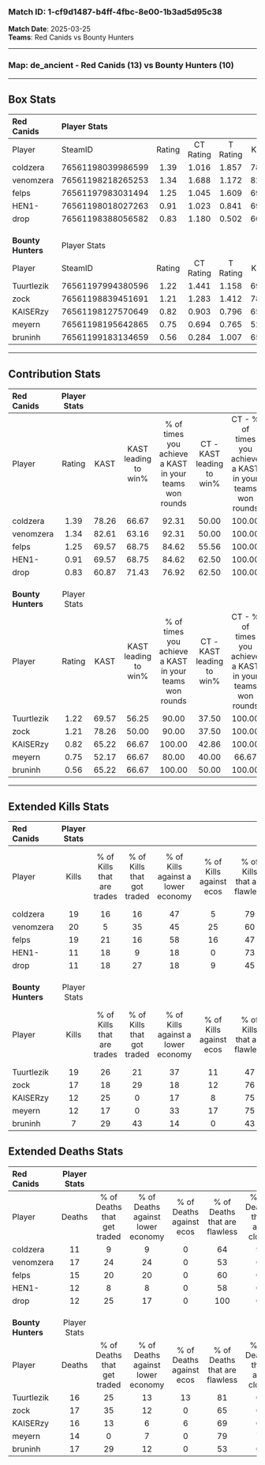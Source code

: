 ### Match ID: 1-cf9d1487-b4ff-4fbc-8e00-1b3ad5d95c38  
**Match Date**: 2025-03-25  
**Teams**: Red Canids vs Bounty Hunters  

---  

### **Map**: de_ancient - Red Canids (13) vs Bounty Hunters (10)  
---  

## Box Stats  

| **Red Canids**     | Player Stats      |        |           |          |       |      |       |         |        |      |     |
| :- | :- | :-: | :-: | :-: | :-: | :-: | :-: | :-: | :-: | :-: | :-: |
| Player             | SteamID           | Rating | CT Rating | T Rating | KAST  | ADR  | Kills | Assists | Deaths | K/D  | HS% |
| coldzera           | 76561198039986599 |  1.39  |   1.016   |  1.857   | 78.26 | 90.3 |  19   |    2    |   11   | 1.73 | 63  |
| venomzera          | 76561198218265253 |  1.34  |   1.688   |  1.172   | 82.61 | 95.1 |  20   |    4    |   17   | 1.18 | 65  |
| felps              | 76561197983031494 |  1.25  |   1.045   |  1.609   | 69.57 | 85.9 |  19   |    8    |   15   | 1.27 | 52  |
| HEN1-              | 76561198018027263 |  0.91  |   1.023   |  0.841   | 69.57 | 61.0 |  11   |    3    |   12   | 0.92 | 18  |
| drop               | 76561198388056582 |  0.83  |   1.180   |  0.502   | 60.87 | 55.4 |  11   |    3    |   12   | 0.92 | 36  |
|                    |                   |        |           |          |       |      |       |         |        |      |     |
|                    |                   |        |           |          |       |      |       |         |        |      |     |
|                    |                   |        |           |          |       |      |       |         |        |      |     |
| **Bounty Hunters** | Player Stats      |        |           |          |       |      |       |         |        |      |     |
| Player             | SteamID           | Rating | CT Rating | T Rating | KAST  | ADR  | Kills | Assists | Deaths | K/D  | HS% |
| Tuurtlezik         | 76561197994380596 |  1.22  |   1.441   |  1.158   | 69.57 | 89.8 |  19   |    5    |   16   | 1.19 | 47  |
| zock               | 76561198839451691 |  1.21  |   1.283   |  1.412   | 78.26 | 91.7 |  17   |    8    |   17   | 1.00 | 64  |
| KAISERzy           | 76561198127570649 |  0.82  |   0.903   |  0.796   | 65.22 | 60.4 |  12   |    3    |   16   | 0.75 | 50  |
| meyern             | 76561198195642865 |  0.75  |   0.694   |  0.765   | 52.17 | 53.8 |  12   |    3    |   14   | 0.86 | 33  |
| bruninh            | 76561199183134659 |  0.56  |   0.284   |  1.007   | 65.22 | 42.0 |   7   |    5    |   17   | 0.41 | 85  |
---  

## Contribution Stats  

| **Red Canids**     | Player Stats |       |                      |                                                        |                           |                                                             |                          |                                                            |
| :- | :-: | :-: | :-: | :-: | :-: | :-: | :-: | :-: |
| Player             |    Rating    | KAST  | KAST leading to win% | % of times you achieve a KAST in your teams won rounds | CT - KAST leading to win% | CT - % of times you achieve a KAST in your teams won rounds | T - KAST leading to win% | T - % of times you achieve a KAST in your teams won rounds |
| coldzera           |     1.39     | 78.26 |        66.67         |                         92.31                          |           50.00           |                           100.00                            |          87.50           |                           87.50                            |
| venomzera          |     1.34     | 82.61 |        63.16         |                         92.31                          |           50.00           |                           100.00                            |          77.78           |                           87.50                            |
| felps              |     1.25     | 69.57 |        68.75         |                         84.62                          |           55.56           |                           100.00                            |          85.71           |                           75.00                            |
| HEN1-              |     0.91     | 69.57 |        68.75         |                         84.62                          |           62.50           |                           100.00                            |          75.00           |                           75.00                            |
| drop               |     0.83     | 60.87 |        71.43         |                         76.92                          |           62.50           |                           100.00                            |          83.33           |                           62.50                            |
|                    |              |       |                      |                                                        |                           |                                                             |                          |                                                            |
|                    |              |       |                      |                                                        |                           |                                                             |                          |                                                            |
|                    |              |       |                      |                                                        |                           |                                                             |                          |                                                            |
| **Bounty Hunters** | Player Stats |       |                      |                                                        |                           |                                                             |                          |                                                            |
| Player             |    Rating    | KAST  | KAST leading to win% | % of times you achieve a KAST in your teams won rounds | CT - KAST leading to win% | CT - % of times you achieve a KAST in your teams won rounds | T - KAST leading to win% | T - % of times you achieve a KAST in your teams won rounds |
| Tuurtlezik         |     1.22     | 69.57 |        56.25         |                         90.00                          |           37.50           |                           100.00                            |          75.00           |                           85.71                            |
| zock               |     1.21     | 78.26 |        50.00         |                         90.00                          |           37.50           |                           100.00                            |          60.00           |                           85.71                            |
| KAISERzy           |     0.82     | 65.22 |        66.67         |                         100.00                         |           42.86           |                           100.00                            |          87.50           |                           100.00                           |
| meyern             |     0.75     | 52.17 |        66.67         |                         80.00                          |           40.00           |                            66.67                            |          85.71           |                           85.71                            |
| bruninh            |     0.56     | 65.22 |        66.67         |                         100.00                         |           50.00           |                           100.00                            |          77.78           |                           100.00                           |
---  

## Extended Kills Stats  

| **Red Canids**     | Player Stats |                            |                            |                                    |                         |                              |                                 |                                       |                    |           |
| :- | :-: | :-: | :-: | :-: | :-: | :-: | :-: | :-: | :-: | :-: |
| Player             |    Kills     | % of Kills that are trades | % of Kills that got traded | % of Kills against a lower economy | % of Kills against ecos | % of Kills that are flawless | % of Kills that are close duels | % of Kills that are assisted by flash | Pistol Round Kills | AWP Kills |
| coldzera           |      19      |             16             |             16             |                 47                 |            5            |              79              |                0                |                   0                   |         1          |     0     |
| venomzera          |      20      |             5              |             35             |                 45                 |           25            |              60              |                5                |                   0                   |         0          |     0     |
| felps              |      19      |             21             |             16             |                 58                 |           16            |              47              |                0                |                   5                   |         0          |     0     |
| HEN1-              |      11      |             18             |             9              |                 18                 |            0            |              73              |                0                |                   9                   |         2          |     8     |
| drop               |      11      |             18             |             27             |                 18                 |            9            |              45              |                9                |                   0                   |         1          |     0     |
|                    |              |                            |                            |                                    |                         |                              |                                 |                                       |                    |           |
|                    |              |                            |                            |                                    |                         |                              |                                 |                                       |                    |           |
|                    |              |                            |                            |                                    |                         |                              |                                 |                                       |                    |           |
| **Bounty Hunters** | Player Stats |                            |                            |                                    |                         |                              |                                 |                                       |                    |           |
| Player             |    Kills     | % of Kills that are trades | % of Kills that got traded | % of Kills against a lower economy | % of Kills against ecos | % of Kills that are flawless | % of Kills that are close duels | % of Kills that are assisted by flash | Pistol Round Kills | AWP Kills |
| Tuurtlezik         |      19      |             26             |             21             |                 37                 |           11            |              47              |                5                |                   5                   |         3          |     0     |
| zock               |      17      |             18             |             29             |                 18                 |           12            |              76              |                6                |                  18                   |         4          |     0     |
| KAISERzy           |      12      |             25             |             0              |                 17                 |            8            |              75              |                0                |                   8                   |         1          |     4     |
| meyern             |      12      |             17             |             0              |                 33                 |           17            |              75              |                0                |                   0                   |         2          |     0     |
| bruninh            |      7       |             29             |             43             |                 14                 |            0            |              43              |                0                |                   0                   |         0          |     0     |
## Extended Deaths Stats  

| **Red Canids**     | Player Stats |                             |                                   |                          |                               |                            |                           |               |
| :- | :-: | :-: | :-: | :-: | :-: | :-: | :-: | :-: |
| Player             |    Deaths    | % of Deaths that get traded | % of Deaths against lower economy | % of Deaths against ecos | % of Deaths that are flawless | % of Deaths that are close | % of Deaths while blinded | Deaths to AWP |
| coldzera           |      11      |              9              |                 9                 |            0             |              64               |             9              |             9             |       0       |
| venomzera          |      17      |             24              |                24                 |            0             |              53               |             6              |             0             |       1       |
| felps              |      15      |             20              |                20                 |            0             |              60               |             0              |            20             |       0       |
| HEN1-              |      12      |              8              |                 8                 |            0             |              58               |             0              |             8             |       2       |
| drop               |      12      |             25              |                17                 |            0             |              100              |             0              |             0             |       1       |
|                    |              |                             |                                   |                          |                               |                            |                           |               |
|                    |              |                             |                                   |                          |                               |                            |                           |               |
|                    |              |                             |                                   |                          |                               |                            |                           |               |
| **Bounty Hunters** | Player Stats |                             |                                   |                          |                               |                            |                           |               |
| Player             |    Deaths    | % of Deaths that get traded | % of Deaths against lower economy | % of Deaths against ecos | % of Deaths that are flawless | % of Deaths that are close | % of Deaths while blinded | Deaths to AWP |
| Tuurtlezik         |      16      |             25              |                13                 |            13            |              81               |             0              |             0             |       0       |
| zock               |      17      |             35              |                12                 |            0             |              65               |             6              |             0             |       1       |
| KAISERzy           |      16      |             13              |                 6                 |            6             |              69               |             0              |             6             |       2       |
| meyern             |      14      |              0              |                 7                 |            0             |              79               |             7              |             7             |       5       |
| bruninh            |      17      |             29              |                12                 |            0             |              53               |             0              |             0             |       0       |
